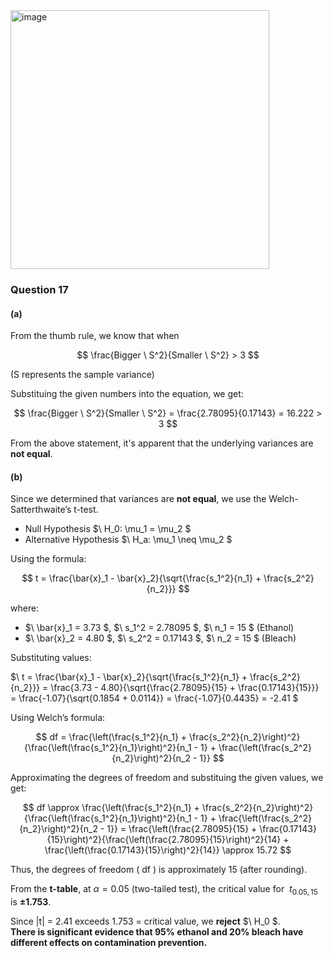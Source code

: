 <img width="414" alt="image" src="https://github.com/user-attachments/assets/a9c1eb73-7c31-451a-ba8d-7696b3144874" />

### Question 17
#### (a) 
From the thumb rule, we know that when

$$
\frac{Bigger \ S^2}{Smaller \ S^2} > 3
$$

(S represents the sample variance)

Substituing the given numbers into the equation, we get:

$$
\frac{Bigger \ S^2}{Smaller \ S^2} = \frac{2.78095}{0.17143} = 16.222 > 3
$$

From the above statement, it's apparent that the underlying variances are **not equal**.

#### (b)

Since we determined that variances are **not equal**, we use the Welch-Satterthwaite’s t-test.
- Null Hypothesis $\ H_0: \mu_1 = \mu_2 \$
- Alternative Hypothesis $\ H_a: \mu_1 \neq \mu_2 \$

Using the formula:

  $$
  t = \frac{\bar{x}_1 - \bar{x}_2}{\sqrt{\frac{s_1^2}{n_1} + \frac{s_2^2}{n_2}}}
  $$
  
where:
  - $\ \bar{x}_1 = 3.73 \$, $\ s_1^2 = 2.78095 \$, $\ n_1 = 15 \$
    (Ethanol)
  - $\ \bar{x}_2 = 4.80 \$, $\ s_2^2 = 0.17143 \$, $\ n_2 = 15 \$
    (Bleach)

Substituting values:
  
$\ t = \frac{\bar{x}_1 - \bar{x}_2}{\sqrt{\frac{s_1^2}{n_1} + \frac{s_2^2}{n_2}}} = \frac{3.73 - 4.80}{\sqrt{\frac{2.78095}{15} + \frac{0.17143}{15}}} = \frac{-1.07}{\sqrt{0.1854 + 0.0114}} = \frac{-1.07}{0.4435} = -2.41 \$

Using Welch’s formula:

$$
df = \frac{\left(\frac{s_1^2}{n_1} + \frac{s_2^2}{n_2}\right)^2}{\frac{\left(\frac{s_1^2}{n_1}\right)^2}{n_1 - 1} + \frac{\left(\frac{s_2^2}{n_2}\right)^2}{n_2 - 1}}
$$

Approximating the degrees of freedom and substituing the given values, we get:

$$
df \approx \frac{\left(\frac{s_1^2}{n_1} + \frac{s_2^2}{n_2}\right)^2}{\frac{\left(\frac{s_1^2}{n_1}\right)^2}{n_1 - 1} + \frac{\left(\frac{s_2^2}{n_2}\right)^2}{n_2 - 1}} = \frac{\left(\frac{2.78095}{15} + \frac{0.17143}{15}\right)^2}{\frac{\left(\frac{2.78095}{15}\right)^2}{14} + \frac{\left(\frac{0.17143}{15}\right)^2}{14}} \approx 15.72
$$

Thus, the degrees of freedom \( df \) is approximately 15 (after rounding).

From the **t-table**, at $\alpha = 0.05$ (two-tailed test), the critical value for $\ t_{0.05,15}$ is **±1.753**.

Since  |t| = 2.41 exceeds 1.753 = critical value, we **reject** $\ H_0 \$.  
**There is significant evidence that 95% ethanol and 20% bleach have different effects on contamination prevention.**

